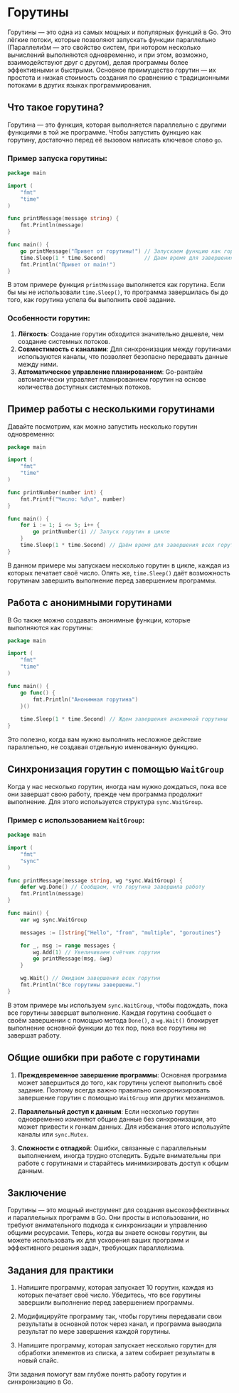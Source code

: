# Горутины

Горутины — это одна из самых мощных и популярных функций в Go. Это лёгкие потоки, которые позволяют запускать функции параллельно (Параллели́зм — это свойство систем, при котором несколько вычислений выполняются одновременно, и при этом, возможно, взаимодействуют друг с другом), делая программы более эффективными и быстрыми. Основное преимущество горутин — их простота и низкая стоимость создания по сравнению с традиционными потоками в других языках программирования.

## Что такое горутина?

Горутина — это функция, которая выполняется параллельно с другими функциями в той же программе. Чтобы запустить функцию как горутину, достаточно перед её вызовом написать ключевое слово `go`.

### Пример запуска горутины:

```go
package main

import (
    "fmt"
    "time"
)

func printMessage(message string) {
    fmt.Println(message)
}

func main() {
    go printMessage("Привет от горутины!") // Запускаем функцию как горутину
    time.Sleep(1 * time.Second)            // Даем время для завершения горутины
    fmt.Println("Привет от main!")
}
```

В этом примере функция `printMessage` выполняется как горутина. Если бы мы не использовали `time.Sleep()`, то программа завершилась бы до того, как горутина успела бы выполнить своё задание.

### Особенности горутин:
1. **Лёгкость**: Создание горутин обходится значительно дешевле, чем создание системных потоков.
2. **Совместимость с каналами**: Для синхронизации между горутинами используются каналы, что позволяет безопасно передавать данные между ними.
3. **Автоматическое управление планированием**: Go-рантайм автоматически управляет планированием горутин на основе количества доступных системных потоков.

## Пример работы с несколькими горутинами

Давайте посмотрим, как можно запустить несколько горутин одновременно:

```go
package main

import (
    "fmt"
    "time"
)

func printNumber(number int) {
    fmt.Printf("Число: %d\n", number)
}

func main() {
    for i := 1; i <= 5; i++ {
        go printNumber(i) // Запуск горутин в цикле
    }
    time.Sleep(1 * time.Second) // Даём время для завершения всех горутин
}
```

В данном примере мы запускаем несколько горутин в цикле, каждая из которых печатает своё число. Опять же, `time.Sleep()` даёт возможность горутинам завершить выполнение перед завершением программы.

## Работа с анонимными горутинами

В Go также можно создавать анонимные функции, которые выполняются как горутины:

```go
package main

import (
    "fmt"
    "time"
)

func main() {
    go func() {
        fmt.Println("Анонимная горутина")
    }()
    
    time.Sleep(1 * time.Second) // Ждем завершения анонимной горутины
}
```

Это полезно, когда вам нужно выполнить несложное действие параллельно, не создавая отдельную именованную функцию.

## Синхронизация горутин с помощью `WaitGroup`

Когда у нас несколько горутин, иногда нам нужно дождаться, пока все они завершат свою работу, прежде чем программа продолжит выполнение. Для этого используется структура `sync.WaitGroup`.

### Пример с использованием `WaitGroup`:

```go
package main

import (
    "fmt"
    "sync"
)

func printMessage(message string, wg *sync.WaitGroup) {
    defer wg.Done() // Сообщаем, что горутина завершила работу
    fmt.Println(message)
}

func main() {
    var wg sync.WaitGroup

    messages := []string{"Hello", "from", "multiple", "goroutines"}

    for _, msg := range messages {
        wg.Add(1) // Увеличиваем счётчик горутин
        go printMessage(msg, &wg)
    }

    wg.Wait() // Ожидаем завершения всех горутин
    fmt.Println("Все горутины завершены.")
}
```

В этом примере мы используем `sync.WaitGroup`, чтобы подождать, пока все горутины завершат выполнение. Каждая горутина сообщает о своём завершении с помощью метода `Done()`, а `wg.Wait()` блокирует выполнение основной функции до тех пор, пока все горутины не завершат работу.

## Общие ошибки при работе с горутинами

1. **Преждевременное завершение программы**: Основная программа может завершиться до того, как горутины успеют выполнить своё задание. Поэтому всегда важно правильно синхронизировать завершение горутин с помощью `WaitGroup` или других механизмов.

2. **Параллельный доступ к данным**: Если несколько горутин одновременно изменяют общие данные без синхронизации, это может привести к гонкам данных. Для избежания этого используйте каналы или `sync.Mutex`.

3. **Сложности с отладкой**: Ошибки, связанные с параллельным выполнением, иногда трудно отследить. Будьте внимательны при работе с горутинами и старайтесь минимизировать доступ к общим данным.

## Заключение

Горутины — это мощный инструмент для создания высокоэффективных и параллельных программ в Go. Они просты в использовании, но требуют внимательного подхода к синхронизации и управлению общими ресурсами. Теперь, когда вы знаете основы горутин, вы можете использовать их для ускорения ваших программ и эффективного решения задач, требующих параллелизма.

## Задания для практики

1. Напишите программу, которая запускает 10 горутин, каждая из которых печатает своё число. Убедитесь, что все горутины завершили выполнение перед завершением программы.

2. Модифицируйте программу так, чтобы горутины передавали свои результаты в основной поток через канал, и программа выводила результат по мере завершения каждой горутины.

3. Напишите программу, которая запускает несколько горутин для обработки элементов из списка, а затем собирает результаты в новый слайс.

Эти задания помогут вам глубже понять работу горутин и синхронизацию в Go.